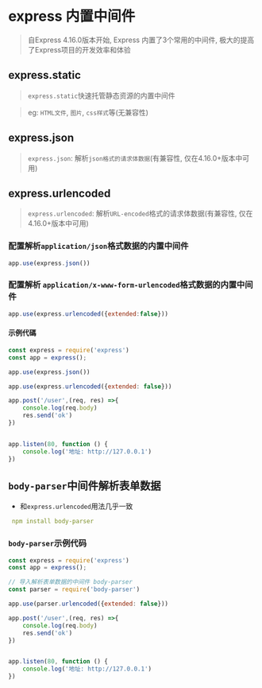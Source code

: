 # express 内置中间件
> 自Express 4.16.0版本开始, Express 内置了3个常用的中间件, 极大的提高了Express项目的开发效率和体验

## express.static
> `express.static`快速托管静态资源的内置中间件

> eg: `HTML文件`, `图片`, `css样式`等(无兼容性)

## express.json
> `express.json`: 解析`json格式的请求体数据`(有兼容性, 仅在4.16.0+版本中可用)

## express.urlencoded
> `express.urlencoded`: 解析`URL-encoded`格式的请求体数据(有兼容性, 仅在4.16.0+版本中可用)


### 配置解析`application/json`格式数据的内置中间件
```js
app.use(express.json())
```

### 配置解析 `application/x-www-form-urlencoded`格式数据的内置中间件
```js
app.use(express.urlencoded({extended:false}))
```

#### 示例代碼

```js
const express = require('express')
const app = express();

app.use(express.json())

app.use(express.urlencoded({extended: false}))

app.post('/user',(req, res) =>{
    console.log(req.body)
    res.send('ok')
})


app.listen(80, function () {
    console.log('地址: http://127.0.0.1')
})
```

## `body-parser`中间件解析表单数据
- 和`express.urlencoded`用法几乎一致
```yaml
 npm install body-parser
```
### `body-parser`示例代码
```js
const express = require('express')
const app = express();

// 导入解析表单数据的中间件 body-parser
const parser = require('body-parser')

app.use(parser.urlencoded({extended: false}))

app.post('/user',(req, res) =>{
    console.log(req.body)
    res.send('ok')
})


app.listen(80, function () {
    console.log('地址: http://127.0.0.1')
})
```